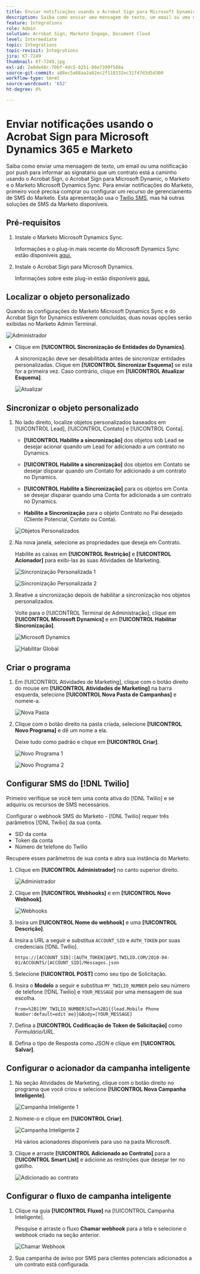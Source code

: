 ```yaml
---
title: Enviar notificações usando o Acrobat Sign para Microsoft Dynamics 365 e Marketo
description: Saiba como enviar uma mensagem de texto, um email ou uma notificação por push para permitir que o signatário saiba que um contrato está a caminho
feature: Integrations
role: Admin
solution: Acrobat Sign, Marketo Engage, Document Cloud
level: Intermediate
topic: Integrations
topic-revisit: Integrations
jira: KT-7249
thumbnail: KT-7249.jpg
exl-id: 2e0de48c-70bf-4dc5-8251-88e7399f588a
source-git-commit: a88ec5a68aa2a02ec2f118332ec31f47d3d5d300
workflow-type: tm+mt
source-wordcount: '652'
ht-degree: 0%

---
```


# Enviar notificações usando o Acrobat Sign para Microsoft Dynamics 365 e Marketo

Saiba como enviar uma mensagem de texto, um email ou uma notificação por push para informar ao signatário que um contrato está a caminho usando o Acrobat Sign, o Acrobat Sign para Microsoft Dynamic, o Marketo e o Marketo Microsoft Dynamics Sync. Para enviar notificações do Marketo, primeiro você precisa comprar ou configurar um recurso de gerenciamento de SMS do Marketo. Esta apresentação usa o [Twilio SMS](https://launchpoint.marketo.com/twilio/twilio-sms-for-marketo/), mas há outras soluções de SMS da Marketo disponíveis.

## Pré-requisitos

1. Instale o Marketo Microsoft Dynamics Sync.

   Informações e o plug-in mais recente do Microsoft Dynamics Sync estão disponíveis [aqui.](https://experienceleague.adobe.com/docs/marketo/using/product-docs/crm-sync/microsoft-dynamics/marketo-plugin-releases-for-microsoft-dynamics.html?lang=pt-BR)

1. Instale o Acrobat Sign para Microsoft Dynamics.

   Informações sobre este plug-in estão disponíveis [aqui.](https://helpx.adobe.com/ca/sign/using/microsoft-dynamics-integration-installation-guide.html)

## Localizar o objeto personalizado

Quando as configurações do Marketo Microsoft Dynamics Sync e do Acrobat Sign for Dynamics estiverem concluídas, duas novas opções serão exibidas no Marketo Admin Terminal.

![Administrador](assets/adminTerminal.png)

* Clique em **[!UICONTROL Sincronização de Entidades do Dynamics]**.

  A sincronização deve ser desabilitada antes de sincronizar entidades personalizadas. Clique em **[!UICONTROL Sincronizar Esquema]** se esta for a primeira vez. Caso contrário, clique em **[!UICONTROL Atualizar Esquema]**.

  ![Atualizar](assets/refreshSchema.png)

## Sincronizar o objeto personalizado

1. No lado direito, localize objetos personalizados baseados em [!UICONTROL Lead], [!UICONTROL Contato] e [!UICONTROL Conta].

   * **[!UICONTROL Habilite a sincronização]** dos objetos sob Lead se desejar acionar quando um Lead for adicionado a um contrato no Dynamics.

   * **[!UICONTROL Habilite a sincronização]** dos objetos em Contato se desejar disparar quando um Contato for adicionado a um contrato no Dynamics.

   * **[!UICONTROL Habilite a Sincronização]** para os objetos em Conta se desejar disparar quando uma Conta for adicionada a um contrato no Dynamics.

   * **Habilite a Sincronização** para o objeto Contrato no Pai desejado (Cliente Potencial, Contato ou Conta).

   ![Objetos Personalizados](assets/enableSyncDynamics.png)

1. Na nova janela, selecione as propriedades que deseja em Contrato.

   Habilite as caixas em **[!UICONTROL Restrição]** e **[!UICONTROL Acionador]** para exibi-las às suas Atividades de Marketing.

   ![Sincronização Personalizada 1](assets/entitySync1.png)

   ![Sincronização Personalizada 2](assets/entitySync2.png)

1. Reative a sincronização depois de habilitar a sincronização nos objetos personalizados.

   Volte para o [!UICONTROL Terminal de Administração], clique em **[!UICONTROL Microsoft Dynamics]** e em **[!UICONTROL Habilitar Sincronização]**.

   ![Microsoft Dynamics](assets/microsoftDynamics.png)

   ![Habilitar Global](assets/enableGlobalDynamics.png)

## Criar o programa

1. Em [!UICONTROL Atividades de Marketing], clique com o botão direito do mouse em **[!UICONTROL Atividades de Marketing]** na barra esquerda, selecione **[!UICONTROL Nova Pasta de Campanhas]** e nomeie-a.

   ![Nova Pasta](assets/newFolder.png)

1. Clique com o botão direito na pasta criada, selecione **[!UICONTROL Novo Programa]** e dê um nome a ela.

   Deixe tudo como padrão e clique em **[!UICONTROL Criar]**.

   ![Novo Programa 1](assets/newProgram1.png)

   ![Novo Programa 2](assets/newProgram2.png)

## Configurar SMS do [!DNL Twilio]

Primeiro verifique se você tem uma conta ativa do [!DNL Twilio] e se adquiriu os recursos de SMS necessários.

Configurar o webhook SMS do Marketo - [!DNL Twilio] requer três parâmetros [!DNL Twilio] da sua conta.

* SID da conta
* Token da conta
* Número de telefone do Twilio

Recupere esses parâmetros de sua conta e abra sua instância do Marketo.

1. Clique em **[!UICONTROL Administrador]** no canto superior direito.

   ![Administrador](assets/adminTab.png)

1. Clique em **[!UICONTROL Webhooks]** e em **[!UICONTROL Novo Webhook]**.

   ![Webhooks](assets/webhooks.png)

1. Insira um **[!UICONTROL Nome do webhook]** e uma **[!UICONTROL Descrição]**.

1. Insira a URL a seguir e substitua `ACCOUNT_SID` e `AUTH_TOKEN` por suas credenciais [!DNL Twilio].

   ```
   https://[ACCOUNT_SID]:[AUTH_TOKEN]@API.TWILIO.COM/2010-04-01/ACCOUNTS/[ACCOUNT_SID]/Messages.json
   ```

1. Selecione **[!UICONTROL POST]** como seu tipo de Solicitação.

1. Insira o **Modelo** a seguir e substitua `MY_TWILIO_NUMBER` pelo seu número de telefone [!DNL Twilio] e `YOUR_MESSAGE` por uma mensagem de sua escolha.

   ```
   From=%2B1[MY_TWILIO_NUMBER]&To=%2B1{{lead.Mobile Phone Number:default=edit me}}&Body=[YOUR_MESSAGE]
   ```

1. Defina a **[!UICONTROL Codificação de Token de Solicitação]** como *Formulário/URL*.

1. Defina o tipo de Resposta como *JSON* e clique em **[!UICONTROL Salvar]**.

## Configurar o acionador da campanha inteligente

1. Na seção Atividades de Marketing, clique com o botão direito no programa que você criou e selecione **[!UICONTROL Nova Campanha Inteligente]**.

   ![Campanha Inteligente 1](assets/smartCampaign1.png)

1. Nomeie-o e clique em **[!UICONTROL Criar]**.

   ![Campanha Inteligente 2](assets/smartCampaign3.png)

   Há vários acionadores disponíveis para uso na pasta Microsoft.

1. Clique e arraste **[!UICONTROL Adicionado ao Contrato]** para a **[!UICONTROL Smart List]** e adicione as restrições que desejar ter no gatilho.

   ![Adicionado ao contrato](assets/addedToAgreementDynamics.png)

## Configurar o fluxo de campanha inteligente

1. Clique na guia **[!UICONTROL Fluxo]** na [!UICONTROL Campanha Inteligente].

   Pesquise e arraste o fluxo **Chamar webhook** para a tela e selecione o webhook criado na seção anterior.

   ![Chamar Webhook](assets/callWebhook.png)

1. Sua campanha de aviso por SMS para clientes potenciais adicionados a um contrato está configurada.
